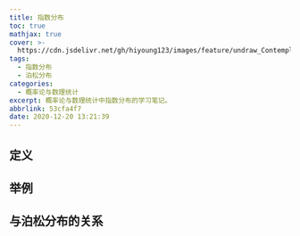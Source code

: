```yaml
---
title: 指数分布
toc: true
mathjax: true
cover: >-
  https://cdn.jsdelivr.net/gh/hiyoung123/images/feature/undraw_Contemplating_re_ynec.svg
tags:
  - 指数分布
  - 泊松分布
categories:
  - 概率论与数理统计
excerpt: 概率论与数理统计中指数分布的学习笔记。
abbrlink: 53cfa4f7
date: 2020-12-20 13:21:39
---
```


## 定义

## 举例

## 与泊松分布的关系

